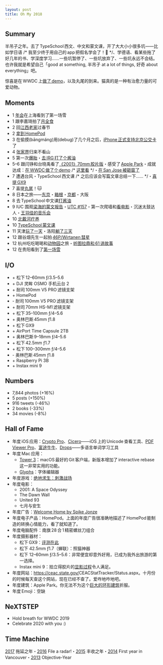 ```yaml
---
layout: post
title: Oh My 2018
---
```


## Summary

半吊子之年。去了 TypeSchool 西文、中文和蒙文课，开了大大小小很多坑——比如学日语 <span class="comment">/* 我至少终于用自己的 app 把假名学会了！🤣 */</span>、学德语、看某些拖了好几年的书、学深度学习……一些坑暂停了、一些坑放弃了、一些坑永远不会结。也许我就是希望自己「good at something<span class="force-latin-font">,</span> 半吊子 at a lot of things<span class="force-latin-font">,</span> 好奇 about every&shy;thing」<wbr>吧。

惊喜是在 WWDC 上<a href="https://developer.apple.com/videos/play/wwdc2018/201/">做了 demo</a>，以及丸尾的到来。猫真的是一种有治愈力量的可爱动物。

<!-- more -->

## Moments

<ul class="moments">
    <li><span class="month">1</span> <a href="https://www.instagram.com/p/BecqMsolQzk/">年会</a>在上海看到了第一场雪</li>
    <li><span class="month">1</span> 跟李嘉琦拍了<a href="https://twitter.com/xhacker/status/962729875613171713">月全食</a></li>
    <li><span class="month">2</span> 回<a href="https://www.instagram.com/p/BfbVUX9lTS1/">江西老家</a>过春节</li>
    <li><span class="month">2</span> <a href="https://www.instagram.com/p/BfcpalPFbjc/">拿到 HomePod</a></li>
    <li><span class="month">3</span> 在偷摸(bāngmáng)用(debug)了几个月之后，<a href="https://www.instagram.com/p/Bg7aWVNlwgN/">iPhone 正式支持北京公交卡</a>了</li>
    <li><span class="month">4</span> <a href="https://www.instagram.com/p/BhEmWk_lwUW/">张家界</a>归来不看山</li>
    <li><span class="month">5</span> 第一次<a href="https://twitter.com/xhacker/status/998700450898563072">爆胎</a>・<a href="https://www.instagram.com/p/BjNA9nwl8W8nKuIRtssWTKXMyAMcZ_V0jKem1s0/">去 IRG 打了个酱油</a></li>
    <li><span class="month">5–6</span> 跟闫铮和台晓禹看了<a href="https://www.instagram.com/p/BjUBK1WFHJg/">《2001》70mm 胶片版</a>・感受了 <a href="" onclick="alert('没有图！'); return false;">Apple Park</a>・成就达成：<a href="https://www.instagram.com/p/Bj-0_WiFiz3/">在 WWDC 做了个 demo</a> <span class="comment">/* <a href="https://developer.apple.com/videos/play/wwdc2018/201/">这里看</a> */</span>・<a href="https://www.instagram.com/p/Bjy_rpaFiJc/">在 San Jose 被砸窗了</a></li>
    <li><span class="month">7</span> 遭遇台风・TypeSchool 西文课 <span class="comment">/* 之后应该会写篇文章总结一下…… */</span>・<a href="/2018/11/28/gx9.html">喜提 GX9</a></li>
    <li><span class="month">7</span> 喜提<a href="https://www.instagram.com/pilltail/">丸尾</a>！🐱</li>
    <li><span class="month">8</span> 日本之旅——<a href="https://www.instagram.com/p/BmSApobFCI9/">东京</a>・<a href="https://www.instagram.com/p/BmTbQR2lGrV/">箱根</a>・<a href="https://www.instagram.com/p/BmkCDdHFlP2/">京都</a>・大阪</li>
    <li><span class="month">8</span> 去 TypeSchool 中文课<a href="https://www.instagram.com/p/Bm8FM0LlFbD/">打酱油</a></li>
    <li><span class="month">9</span> IUC 围观<a href="https://www.instagram.com/p/BnnaPOVFTa_/">梁海的蒙文报告</a>・<a href="http://www.unicode.org/L2/L2018/18272.htm">UTC #157</a>・第一次爬墙和<a href="https://www.instagram.com/p/Bn73bN-lrBc3dxwA4Ls2UjXUuTWVZhP2eFhcgM0/">看电影</a>・沉迷太鼓达人・<a href="https://www.instagram.com/p/Bnx_t59FTQW/">王羽佳的音乐会</a></li>
    <li><span class="month">10</span> <a href="https://www.instagram.com/p/BodwI8zFHy6/">北戴河疗养</a></li>
    <li><span class="month">10</span> <a href="https://www.instagram.com/p/BpMy9MoF6Ac/">TypeSchool 蒙文课</a></li>
    <li><span class="month">11</span> 天津<a href="https://www.instagram.com/p/BqBxWNAAz7Q/">玩了一天</a>・洛阳<a href="" onclick="alert('病了三天怎么会有图！'); return false;">躺了三天</a></li>
    <li><span class="month">12</span> 跟谷畑先生一起拍 <a href="https://www.instagram.com/p/BrccjBSAODu/">46P/Wirtanen 彗星</a></li>
    <li><span class="month">12</span> 杭州吃吃喝喝和<a href="https://www.instagram.com/p/Bru1Z33ADLD/">动物园</a>之旅・<a href="https://www.instagram.com/p/Brp9lWygWMC/">听图拉鼎和 61 讲故事</a></li>
    <li><span class="month">12</span> 在贵阳看到了<a href="https://www.instagram.com/p/Br_u0mnAkSu/">第一场雪</a></li>
</ul>

## I/O

<ul class="io">
    <!-- Jan --><li>+ 松下 12–60mm ƒ/3.5–5.6</li>
    <!-- Mar --><li>+ DJI 灵眸 OSMO 手机云台 2</li>
    <!-- Mar 31 --><li>+ 耐司 100mm V5 PRO 滤镜支架</li>
    <!-- Apr --><li>+ HomePod</li>
    <!-- Apr 14 --><li>- 耐司 100mm V5 PRO 滤镜支架</li>
    <!-- Apr 14 --><li>+ 耐司 70mm HS-M1 滤镜支架</li>
    <!-- Apr --><li>+ 松下 35–100mm ƒ/4–5.6</li>
    <!-- Jul --><li>+ 奥林巴斯 45mm ƒ1.8</li>
    <!-- Jul --><li>+ 松下 GX9</li>
    <!-- Jul --><li>+ AirPort Time Capsule 2TB</li>
    <!-- Oct --><li>+ 奥林巴斯 9–18mm ƒ/4–5.6</li>
    <!-- Oct --><li>+ 松下 42.5mm ƒ1.7</li>
    <!-- Oct --><li>+ 松下 100–300mm ƒ/4–5.6</li>
    <!-- Nov --><li>- 奥林巴斯 45mm ƒ1.8</li>
    <!-- Nov --><li>+ Raspberry Pi 3B</li>
    <!-- Dec --><li>+ Instax mini 9</li>
</ul>

## Numbers

* 7,844 photos (+16%)
* 5 posts (+150%)  <!-- Xhacker’s Base: 5 -->
* 916 tweets (-46%)
* 2 books (-33%)
* 34 movies (-8%)

## Hall of Fame

* 年度 iOS 应用：<a href="https://itunes.apple.com/us/app/crypto-pro-bitcoin-tracker/id980888073?mt=8">Crypto Pro</a>、<a href="https://itunes.apple.com/us/app/cicero-a-unicode-tool/id1372549464?mt=8">Cicero</a>——iOS 上的 Unicode 查看工具、<a href="https://itunes.apple.com/us/app/pdf-viewer-pro-by-pspdfkit/id1120099014?mt=8">PDF Viewer Pro</a>、<a href="https://www.futunn.com">富途牛牛</a>、<a href="https://languagedrops.com">Drops</a>——多语言单词学习工具
* 年度 Mac 应用：
  * <a href="https://www.git-tower.com/mac">Tower 3</a>：macOS 最好的 Git 客户端，新版本增加了 interactive rebase 这一非常实用的功能。
  * <a href="https://glyphsapp.com">Glyphs</a>：字体编辑器
* 年度游戏：<a href="https://pg.qq.com/">绝地求生：刺激战场</a>
* 年度电影：
  * 2001: A Space Odyssey
  * The Dawn Wall
  * United 93
  * 七月与安生
* 年度广告：<a href="https://www.youtube.com/watch?v=305ryPvU6A8">Welcome Home by Spike Jonze</a>
* 年度电子产品：HomePod。上面的年度广告很准确地描述了 HomePod 能制造的转换心情能力，看了就知道了。
* 年度电脑配件：南旗 28 合 1 精密螺丝刀组合
* 年度摄影器材：
  * 松下 GX9：<a href="/2018/11/28/gx9.html">评测在此</a>
  * 松下 42.5mm ƒ1.7（蝉联）：照猫神器
  * 松下 12–60mm ƒ/3.5–5.6：非常便宜却意外好用，已成为我外出旅游的第一选择。
  * Instax mini 9：拍立得胶片的<a href="https://www.instagram.com/p/Br5g3-7gHu4/">显影过程</a>令人满足。
* 年度网站：<a href="https://ceac.state.gov/CEACStatTracker/Status.aspx">https://ceac.state.gov/<wbr>CEACStatTracker/<wbr>Status.aspx</a>。十月份的时候每天查这个网站，现在已经不查了。爱咋地咋地吧。
* 年度建筑：Apple Park。你无法不为这个<a href="https://www.instagram.com/p/Ba4LzmHDhW1/">巨大的环形建筑</a>折服。
* 年度 Emoji：空缺

## NeXTSTEP

* Hold breath for WWDC 2019
* Celebrate 2020 with you :)

## Time Machine

[2017](/2018/08/23/oh-my-2017.html) 拖延之年・[2016](/2016/12/31/oh-my-2016.html) File a radar!・[2015](/2015/12/31/oh-my-2015.html) 丰收之年・[2014](/2014/12/31/oh-my-2014.html) First year in Vancouver・[2013](/2013/12/30/oh-my-2013.html) Objective-Year
